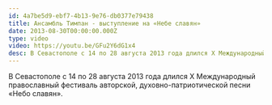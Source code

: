 ```yaml
---
id: 4a7be5d9-ebf7-4b13-9e76-db0377e79438
title: Ансамбль Тимпан - выступление на «Небе славян»
date: 2013-08-30T00:00:00.000Z
type: video
video: https://youtu.be/GFu2Y6dG1x4
desc: В Севастополе с 14 по 28 августа 2013 года длился X Международный  православный фестиваль авторской, духовно-патриотической песни «Небо славян».
---
```


В Севастополе с 14 по 28 августа 2013 года длился X Международный  православный фестиваль авторской, духовно-патриотической песни «Небо славян».
